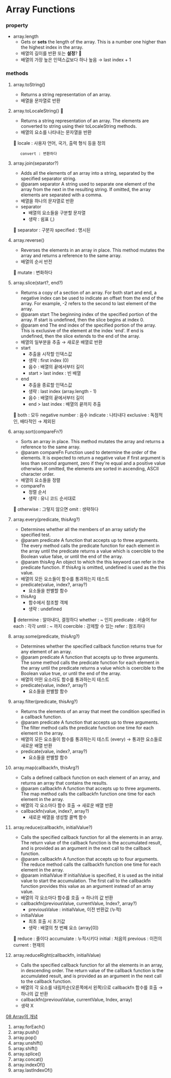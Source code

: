 # Array Functions

### property

- array.length
    - Gets or **sets** the length of the array.
    This is a number one higher than the highest index in the array.
    - 배열의 길이를 반환 또는 **설정**? 🤔
    - 배열의 가장 높은 인덱스값보다 하나 높음
    → last index + 1
    

### methods

1. array.toString()
    - Returns a string representation of an array.
    - 배열을 문자열로 반환
    
2. array.toLocaleString() 🤔
    - Returns a string representation of an array.
    The elements are converted to string using their toLocaleString methods.
    - 배열의 요소를 나타내는 문자열을 반환
    
     🤔 locale : 사용자 언어, 국가, 출력 형식 등을 정의
    
          convert : 변환하다
    
3. array.join(separator?)
    - Adds all the elements of an array into a string, 
    separated by the specified separator string.
    - @param separator
    A string used to separate one element of the array from the next in the resulting string.
    If omitted, the array elements are separated with a comma.
    - 배열을 하나의 문자열로 반환
    - separator
        - 배열의 요소들을 구분할 문자열
        - 생략 : 쉼표 (,)
    
     🤔 separator : 구분자
          specified : 명시된
    
4. array.reverse()
    - Reverses the elements in an array in place.
    This method mutates the array and returns a reference to the same array.
    - 배열의 순서 반전
    
    🤔 mutate : 변화하다
    
5. array.slice(start?, end?)
    - Returns a copy of a section of an array.
    For both start and end, a negative index can be used to indicate an offset from the end of the array.
    For example, -2 refers to the second to last element of the array.
    - @param start 
    The beginning index of the specified portion of the array.
    If start is undefined, then the slice begins at index 0.
    - @param end 
    The end index of the specified portion of the array.
    This is exclusive of the element at the index 'end'.
    If end is undefined, then the slice extends to the end of the array.
    - 배열의 일부분을 추출 → 새로운 배열로 반환
    - start
        - 추출을 시작할 인덱스값
        - 생략 : first index (0)
        - 음수 : 배열의 끝에서부터 길이
        - start > last index : 빈 배열
    - end
        - 추출을 종료할 인덱스값
        - 생략 : last index (array.length - 1)
        - 음수 : 배열의 끝에서부터 길이
        - end > last index : 배열의 끝까지 추출
    
    🤔 both : 모두
         negative number : 음수
         indicate : 나타내다
         exclusive : 독점적인, 배타적인 → 제외된
    
6. array.sort(compareFn?)
    - Sorts an array in place.
    This method mutates the array and returns a reference to the same array.
    - @param compareFn
    Function used to determine the order of the elements.
    It is expected to return a negative value if first argument is less than second argument, zero if they're equal and a positive value otherwise.
    If omitted, the elements are sorted in ascending, ASCII character order.
    - 배열의 요소들을 정렬
    - compareFn
        - 정렬 순서
        - 생략 : 유니 코드 순서대로
    
    🤔 otherwise : 그렇지 않으면
         omit : 생략하다
    
7. array.every(predicate, thisArg?)
    - Determines whether all the members of an array satisfy the specified test.
    - @param predicate
    A function that accepts up to three arguments.
    The every method calls the predicate function for each element in the array until the predicate returns a value which is coercible to the Boolean value false, or until the end of the array.
    - @param thisArg
    An object to which the this keyword can refer in the predicate function.
    If thisArg is omitted, undefined is used as the this value.
    - 배열의 모든 요소들이 함수를 통과하는지 테스트
    - predicate(value, index?, array?)
        - 요소들을 판별할 함수
    - thisArg
        - 함수에서 참조할 객체
        - 생략 : undefined
    
    🤔 determine : 알아내다, 결정하다
         whether : ~ 인지
         predicate : 서술어
         for each : 각각
         until : ~ 까지
         coercible : 강제할 수 있는
         refer : 참조하다
    
8. array.some(predicate, thisArg?)
    - Determines whether the specified callback function returns true for any element of an array.
    - @param predicate
    A function that accepts up to three arguments. 
    The some method calls the predicate function for each element in the array until the predicate returns a value which is coercible to the Boolean value true, or until the end of the array.
    - 배열의 어떤 요소라도 함수를 통과하는지 테스트
    - predicate(value, index?, array?)
        - 요소들을 판별할 함수
    
9. array.filter(predicate, thisArg?)
    - Returns the elements of an array that meet the condition specified in a callback function.
    - @param predicate
    A function that accepts up to three arguments.
    The filter method calls the predicate function one time for each element in the array.
    - 배열의 모든 요소들이 함수를 통과하는지 테스트 (every)
    → 통과한 요소들로 새로운 배열 반환
    - predicate(value, index?, array?)
        - 요소들을 판별할 함수
    
10. array.map(callbackfn, thisArg?)
    - Calls a defined callback function on each element of an array, and returns an array that contains the results.
    - @param callbackfn
    A function that accepts up to three arguments.
    The map method calls the callbackfn function one time for each element in the array.
    - 배열의 각 요소마다 함수 호출 → 새로운 배열 반환
    - callbackfn(value, index?, array?)
        - 새로운 배열을 생성할 콜백 함수
    
11. array.reduce(callbackfn, initialValue?)
    - Calls the specified callback function for all the elements in an array.
    The return value of the callback function is the accumulated result, and is provided as an argument in the next call to the callback function.
    - @param callbackfn
    A function that accepts up to four arguments.
    The reduce method calls the callbackfn function one time for each element in the array.
    - @param initialValue
    If initialValue is specified, it is used as the initial value to start the accumulation.
    The first call to the callbackfn function provides this value as an argument instead of an array value.
    - 배열의 각 요소마다 함수를 호출 → 하나의 값 반환
    - callbackfn(previousValue, currentValue, Index?, array?)
        - previousValue : initialValue, 이전 반환값 (누적)
    - initialValue
        - 최초 호출 시 초기값
        - 생략 : 배열의 첫 번째 요소 (array[0])
    
    🤔 reduce : 줄이다
         accumulate : 누적시키다
         initial : 처음의
         previous : 이전의
         current : 현재의
    
12. array.reduceRight(callbackfn, initialValue)
    - Calls the specified callback function for all the elements in an array, in descending order. The return value of the callback function is the accumulated result, and is provided as an argument in the next call to the callback function.
    - 배열의 각 요소를 내림차순(오른쪽에서 왼쪽)으로 callbackfn 함수를 호출 → 하나의 값 반환
    - callbackfn(previousValue, currentValue, Index, array)
    - 생략 X
    

[08 Array의 개념](https://www.notion.so/08-Array-5f921ce8aa4546f48d8f8b8ac0949728) 

1. array.forEach()
2. array.push()
3. array.pop()
4. array.unshift()
5. array.shift()
6. array.splice()
7. array.concat()
8. array.indexOf()
9. array.lastIndexOf()